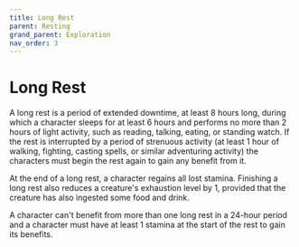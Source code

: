 ```yaml
---
title: Long Rest
parent: Resting
grand_parent: Exploration
nav_order: 3
---
```


# Long Rest
A long rest is a period of extended downtime, at least 8 hours long, during which a character sleeps for at least 6 hours and performs no more than 2 hours of light activity, such as reading, talking, eating, or standing watch. If the rest is interrupted by a period of strenuous activity (at least 1 hour of walking, fighting, casting spells, or similar adventuring activity) the characters must begin the rest again to gain any benefit from it.

At the end of a long rest, a character regains all lost stamina. Finishing a long rest also reduces a creature's exhaustion level by 1, provided that the creature has also ingested some food and drink.

A character can't benefit from more than one long rest in a 24-hour period and a character must have at least 1 stamina at the start of the rest to gain its benefits.